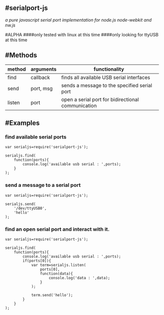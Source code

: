#serialport-js
-
*a pure javascript serial port implementation for node.js node-webkit and nw.js*  

#ALPHA
####only tested with linux at this time
####only looking for ttyUSB at this time

#Methods
-

|method | arguments | functionality |
|-------|-----------|---------------|
|find   | callback  | finds all available USB serial interfaces |
|send   | port, msg | sends a message to the specified serial port |
|listen | port      | open a serial port for bidirectional communication |


#Examples
-

### find available serial ports
    
    var serialjs=require('serialport-js');

    serialjs.find(
        function(ports){
            console.log('available usb serial : ',ports);
        }
    );

### send a message to a serial port
    
    var serialjs=require('serialport-js');

    serialjs.send(
        '/dev/ttyUSB0',
        'hello'
    );

### find an open serial port and interact with it.

    var serialjs=require('serialport-js');

    serialjs.find(
        function(ports){
            console.log('available usb serial : ',ports);
            if(ports[0]){
                var term=serialjs.listen(
                    ports[0],
                    function(data){
                        console.log('data : ',data);
                    }
                );

                term.send('hello');
            }
        }
    );



